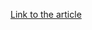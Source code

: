 [Link to the article](https://www.microsoft.com/security/blog/2016/06/20/reverse-engineering-dubniums-flash-targeting-exploit/)
